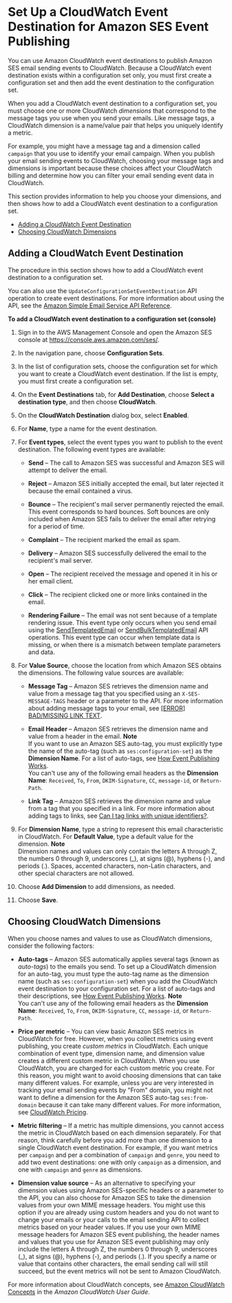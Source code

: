 # Set Up a CloudWatch Event Destination for Amazon SES Event Publishing<a name="event-publishing-add-event-destination-cloudwatch"></a>

You can use Amazon CloudWatch event destinations to publish Amazon SES email sending events to CloudWatch\. Because a CloudWatch event destination exists within a configuration set only, you must first create a configuration set and then add the event destination to the configuration set\.

When you add a CloudWatch event destination to a configuration set, you must choose one or more CloudWatch *dimensions* that correspond to the message tags you use when you send your emails\. Like message tags, a CloudWatch dimension is a name/value pair that helps you uniquely identify a metric\.

For example, you might have a message tag and a dimension called `campaign` that you use to identify your email campaign\. When you publish your email sending events to CloudWatch, choosing your message tags and dimensions is important because these choices affect your CloudWatch billing and determine how you can filter your email sending event data in CloudWatch\.

This section provides information to help you choose your dimensions, and then shows how to add a CloudWatch event destination to a configuration set\.


+ [Adding a CloudWatch Event Destination](#event-publishing-add-event-destination-cloudwatch-add)
+ [Choosing CloudWatch Dimensions](#event-publishing-add-event-destination-cloudwatch-dimensions)

## Adding a CloudWatch Event Destination<a name="event-publishing-add-event-destination-cloudwatch-add"></a>

The procedure in this section shows how to add a CloudWatch event destination to a configuration set\.

You can also use the `UpdateConfigurationSetEventDestination` API operation to create event destinations\. For more information about using the API, see the [Amazon Simple Email Service API Reference](http://docs.aws.amazon.com/ses/latest/APIReference/API_UpdateConfigurationSetEventDestination.html)\.

**To add a CloudWatch event destination to a configuration set \(console\)**

1. Sign in to the AWS Management Console and open the Amazon SES console at [https://console\.aws\.amazon\.com/ses/](https://console.aws.amazon.com/ses/)\.

1. In the navigation pane, choose **Configuration Sets**\.

1. In the list of configuration sets, choose the configuration set for which you want to create a CloudWatch event destination\. If the list is empty, you must first create a configuration set\.

1. On the **Event Destinations** tab, for **Add Destination**, choose **Select a destination type**, and then choose **CloudWatch**\.

1. On the **CloudWatch Destination** dialog box, select **Enabled**\.

1. For **Name**, type a name for the event destination\.

1. For **Event types**, select the event types you want to publish to the event destination\. The following event types are available:

   + **Send** – The call to Amazon SES was successful and Amazon SES will attempt to deliver the email\.

   + **Reject** – Amazon SES initially accepted the email, but later rejected it because the email contained a virus\.

   + **Bounce** – The recipient's mail server permanently rejected the email\. This event corresponds to hard bounces\. Soft bounces are only included when Amazon SES fails to deliver the email after retrying for a period of time\.

   + **Complaint** – The recipient marked the email as spam\.

   + **Delivery** – Amazon SES successfully delivered the email to the recipient's mail server\.

   + **Open** – The recipient received the message and opened it in his or her email client\.

   + **Click** – The recipient clicked one or more links contained in the email\.

   + **Rendering Failure** – The email was not sent because of a template rendering issue\. This event type only occurs when you send email using the [SendTemplatedEmail](http://docs.aws.amazon.com/ses/latest/APIReference/API_SendTemplatedEmail.html) or [SendBulkTemplatedEmail](http://docs.aws.amazon.com/ses/latest/APIReference/API_SendBulkTemplatedEmail.html) API operations\. This event type can occur when template data is missing, or when there is a mismatch between template parameters and data\.

1. For **Value Source**, choose the location from which Amazon SES obtains the dimensions\. The following value sources are available:

   + **Message Tag** – Amazon SES retrieves the dimension name and value from a message tag that you specified using an `X-SES-MESSAGE-TAGS` header or a parameter to the API\. For more information about adding message tags to your email, see [[ERROR] BAD/MISSING LINK TEXT](event-publishing-send-email.md)\.

   + **Email Header** – Amazon SES retrieves the dimension name and value from a header in the email\.
**Note**  
If you want to use an Amazon SES auto\-tag, you must explicitly type the name of the auto\-tag \(such as `ses:configuration-set`\) as the **Dimension Name**\. For a list of auto\-tags, see [How Event Publishing Works](monitor-using-event-publishing.md#event-publishing-how-works)\.  
You can't use any of the following email headers as the **Dimension Name**: `Received`, `To`, `From`, `DKIM-Signature`, `CC`, `message-id`, or `Return-Path`\.

   + **Link Tag** – Amazon SES retrieves the dimension name and value from a tag that you specified in a link\. For more information about adding tags to links, see [Can I tag links with unique identifiers?](sending-metric-faqs.md#sending-metric-faqs-clicks-q5)\.

1. For **Dimension Name**, type a string to represent this email characteristic in CloudWatch\. For **Default Value**, type a default value for the dimension\.
**Note**  
Dimension names and values can only contain the letters A through Z, the numbers 0 through 9, underscores \(\_\), at signs \(@\), hyphens \(\-\), and periods \(\.\)\. Spaces, accented characters, non\-Latin characters, and other special characters are not allowed\.

1. Choose **Add Dimension** to add dimensions, as needed\.

1. Choose **Save**\.

## Choosing CloudWatch Dimensions<a name="event-publishing-add-event-destination-cloudwatch-dimensions"></a>

When you choose names and values to use as CloudWatch dimensions, consider the following factors:

+ **Auto\-tags** – Amazon SES automatically applies several tags \(known as *auto\-tags*\) to the emails you send\. To set up a CloudWatch dimension for an auto\-tag, you must type the auto\-tag name as the dimension name \(such as `ses:configuration-set`\) when you add the CloudWatch event destination to your configuration set\. For a list of auto\-tags and their descriptions, see [How Event Publishing Works](monitor-using-event-publishing.md#event-publishing-how-works)\.
**Note**  
You can't use any of the following email headers as the **Dimension Name**: `Received`, `To`, `From`, `DKIM-Signature`, `CC`, `message-id`, or `Return-Path`\.

+ **Price per metric** – You can view basic Amazon SES metrics in CloudWatch for free\. However, when you collect metrics using event publishing, you create *custom metrics* in CloudWatch\. Each unique combination of event type, dimension name, and dimension value creates a different custom metric in CloudWatch\. When you use CloudWatch, you are charged for each custom metric you create\. For this reason, you might want to avoid choosing dimensions that can take many different values\. For example, unless you are very interested in tracking your email sending events by "From" domain, you might not want to define a dimension for the Amazon SES auto\-tag `ses:from-domain` because it can take many different values\. For more information, see [CloudWatch Pricing](https://aws.amazon.com/cloudwatch/pricing)\. 

+ **Metric filtering** – If a metric has multiple dimensions, you cannot access the metric in CloudWatch based on each dimension separately\. For that reason, think carefully before you add more than one dimension to a single CloudWatch event destination\. For example, if you want metrics per `campaign` and per a combination of `campaign` and `genre`, you need to add two event destinations: one with only `campaign` as a dimension, and one with `campaign` and `genre` as dimensions\.

+ **Dimension value source** – As an alternative to specifying your dimension values using Amazon SES\-specific headers or a parameter to the API, you can also choose for Amazon SES to take the dimension values from your own MIME message headers\. You might use this option if you are already using custom headers and you do not want to change your emails or your calls to the email sending API to collect metrics based on your header values\. If you use your own MIME message headers for Amazon SES event publishing, the header names and values that you use for Amazon SES event publishing may only include the letters A through Z, the numbers 0 through 9, underscores \(\_\), at signs \(@\), hyphens \(\-\), and periods \(\.\)\. If you specify a name or value that contains other characters, the email sending call will still succeed, but the event metrics will not be sent to Amazon CloudWatch\.

For more information about CloudWatch concepts, see [Amazon CloudWatch Concepts](http://docs.aws.amazon.com/AmazonCloudWatch/latest/monitoring/cloudwatch_concepts.html) in the *Amazon CloudWatch User Guide*\.